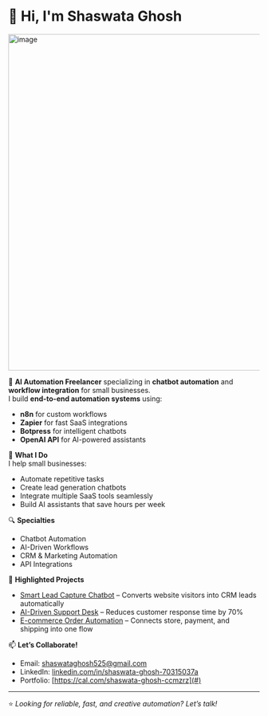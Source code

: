 # 👋 Hi, I'm Shaswata Ghosh

<img width="890" height="675" alt="image" src="https://github.com/user-attachments/assets/810a3aa2-e098-4661-b136-efe6d1ed07cc" />


🚀 **AI Automation Freelancer** specializing in **chatbot automation** and **workflow integration** for small businesses.  
I build **end-to-end automation systems** using:
- **n8n** for custom workflows  
- **Zapier** for fast SaaS integrations  
- **Botpress** for intelligent chatbots  
- **OpenAI API** for AI-powered assistants  

💼 **What I Do**  
I help small businesses:
- Automate repetitive tasks  
- Create lead generation chatbots  
- Integrate multiple SaaS tools seamlessly  
- Build AI assistants that save hours per week  

🔍 **Specialties**
- Chatbot Automation  
- AI-Driven Workflows  
- CRM & Marketing Automation  
- API Integrations  

📌 **Highlighted Projects**
- [Smart Lead Capture Chatbot](#) – Converts website visitors into CRM leads automatically  
- [AI-Driven Support Desk](#) – Reduces customer response time by 70%  
- [E-commerce Order Automation](#) – Connects store, payment, and shipping into one flow  

📫 **Let’s Collaborate!**  
- Email: shaswataghosh525@gmail.com
- LinkedIn: [linkedin.com/in/shaswata-ghosh-70315037a](#)  
- Portfolio: [https://cal.com/shaswata-ghosh-ccmzrz](#)  

---
⭐ *Looking for reliable, fast, and creative automation? Let’s talk!*  
